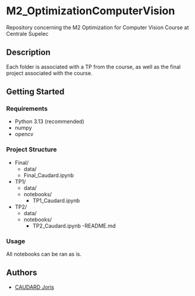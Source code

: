 # M2_OptimizationComputerVision

Repository concerning the M2 Optimization for Computer Vision Course at Centrale Supelec

## Description

Each folder is associated with a TP from the course, as well as the final project associated with the course.

## Getting Started

### Requirements

* Python 3.13 (recommended)
* numpy
* opencv

### Project Structure

- Final/
    - data/
    - Final_Caudard.ipynb
- TP1/
    - data/
    - notebooks/
        - TP1_Caudard.ipynb
- TP2/
    - data/
    - notebooks/
        - TP2_Caudard.ipynb
-README.md

### Usage

All notebooks can be ran as is. 

## Authors


* [CAUDARD Joris](https://github.com/JorisCaudard)